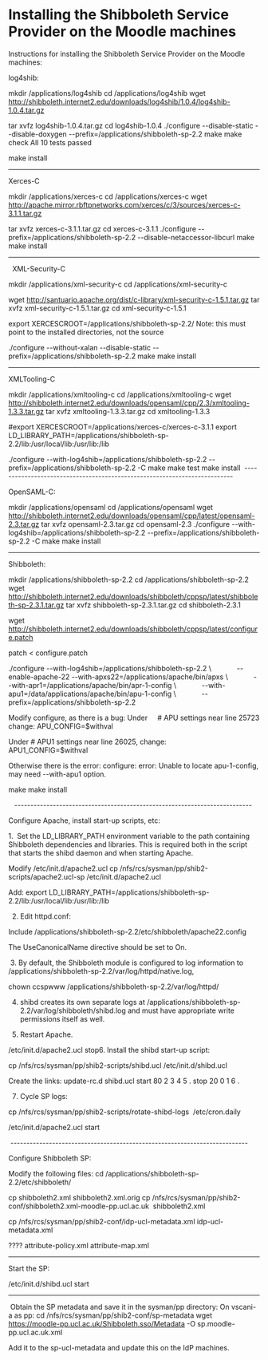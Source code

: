 # Installing the Shibboleth Service Provider on the Moodle machines

Instructions for installing the Shibboleth Service Provider on the Moodle machines:

log4shib:

mkdir /applications/log4shib
cd /applications/log4shib
wget <http://shibboleth.internet2.edu/downloads/log4shib/1.0.4/log4shib-1.0.4.tar.gz>

tar xvfz log4shib-1.0.4.tar.gz
cd log4shib-1.0.4
./configure --disable-static --disable-doxygen --prefix=/applications/shibboleth-sp-2.2
make
make check
All 10 tests passed

make install

--------------------------------------------------------------------------

Xerces-C

mkdir /applications/xerces-c
cd /applications/xerces-c
wget <http://apache.mirror.rbftpnetworks.com/xerces/c/3/sources/xerces-c-3.1.1.tar.gz>

tar xvfz xerces-c-3.1.1.tar.gz
cd xerces-c-3.1.1
./configure --prefix=/applications/shibboleth-sp-2.2 --disable-netaccessor-libcurl
make
make install

--------------------------------------------------------------------------

 
XML-Security-C

mkdir /applications/xml-security-c
cd /applications/xml-security-c

wget <http://santuario.apache.org/dist/c-library/xml-security-c-1.5.1.tar.gz>
tar xvfz xml-security-c-1.5.1.tar.gz
cd xml-security-c-1.5.1

export XERCESCROOT=/applications/shibboleth-sp-2.2/
Note: this must point to the installed directories, not the source

./configure --without-xalan --disable-static --prefix=/applications/shibboleth-sp-2.2
make
make install

--------------------------------------------------------------------------

XMLTooling-C

mkdir /applications/xmltooling-c
cd /applications/xmltooling-c
wget <http://shibboleth.internet2.edu/downloads/opensaml/cpp/2.3/xmltooling-1.3.3.tar.gz>
tar xvfz xmltooling-1.3.3.tar.gz
cd xmltooling-1.3.3

\#export XERCESCROOT=/applications/xerces-c/xerces-c-3.1.1
export LD\_LIBRARY\_PATH=/applications/shibboleth-sp-2.2/lib:/usr/local/lib:/usr/lib:/lib

./configure --with-log4shib=/applications/shibboleth-sp-2.2 --prefix=/applications/shibboleth-sp-2.2 -C
make
make test
make install
 --------------------------------------------------------------------------

OpenSAML-C:

mkdir /applications/opensaml
cd /applications/opensaml
wget <http://shibboleth.internet2.edu/downloads/opensaml/cpp/latest/opensaml-2.3.tar.gz>
tar xvfz opensaml-2.3.tar.gz
cd opensaml-2.3
./configure --with-log4shib=/applications/shibboleth-sp-2.2 --prefix=/applications/shibboleth-sp-2.2 -C
make
make install

--------------------------------------------------------------------------

Shibboleth:

mkdir /applications/shibboleth-sp-2.2
cd /applications/shibboleth-sp-2.2
wget <http://shibboleth.internet2.edu/downloads/shibboleth/cppsp/latest/shibboleth-sp-2.3.1.tar.gz>
tar xvfz shibboleth-sp-2.3.1.tar.gz
cd shibboleth-2.3.1

wget <http://shibboleth.internet2.edu/downloads/shibboleth/cppsp/latest/configure.patch>

patch &lt; configure.patch

./configure --with-log4shib=/applications/shibboleth-sp-2.2 \\
            --enable-apache-22 --with-apxs22=/applications/apache/bin/apxs \\
            --with-apr1=/applications/apache/bin/apr-1-config \\
            --with-apu1=/data/applications/apache/bin/apu-1-config \\
            --prefix=/applications/shibboleth-sp-2.2

Modify configure, as there is a bug:
Under
    \# APU settings
near line 25723 change:
APU\_CONFIG=$withval

Under
\# APU1 settings
near line 26025, change:
                APU1\_CONFIG=$withval

Otherwise there is the error:
configure: error: Unable to locate apu-1-config, may need --with-apu1 option.

make
make install

 
 --------------------------------------------------------------------------

Configure Apache, install start-up scripts, etc:

1.  Set the LD\_LIBRARY\_PATH environment variable to the path containing
Shibboleth dependencies and libraries. This is required both in the
script that starts the shibd daemon and when starting Apache.

Modify /etc/init.d/apache2.ucl
cp /nfs/rcs/sysman/pp/shib2-scripts/apache2.ucl-sp /etc/init.d/apache2.ucl

Add:
export LD\_LIBRARY\_PATH=/applications/shibboleth-sp-2.2/lib:/usr/local/lib:/usr/lib:/lib

2. Edit httpd.conf:

Include /applications/shibboleth-sp-2.2/etc/shibboleth/apache22.config

The UseCanonicalName directive should be set to On.

 3. By default, the Shibboleth module is configured to log information to /applications/shibboleth-sp-2.2/var/log/httpd/native.log,

chown ccspwww /applications/shibboleth-sp-2.2/var/log/httpd/

4. shibd creates its own separate logs at
/applications/shibboleth-sp-2.2/var/log/shibboleth/shibd.log and must have
appropriate write permissions itself as well.

5. Restart Apache.

/etc/init.d/apache2.ucl stop6. Install the shibd start-up script:

cp /nfs/rcs/sysman/pp/shib2-scripts/shibd.ucl /etc/init.d/shibd.ucl

Create the links:
update-rc.d shibd.ucl start 80 2 3 4 5 . stop 20 0 1 6 .

7. Cycle SP logs:

cp /nfs/rcs/sysman/pp/shib2-scripts/rotate-shibd-logs  /etc/cron.daily

/etc/init.d/apache2.ucl start

 --------------------------------------------------------------------------

Configure Shibboleth SP:

Modify the following files:
cd /applications/shibboleth-sp-2.2/etc/shibboleth/

cp shibboleth2.xml shibboleth2.xml.orig
cp /nfs/rcs/sysman/pp/shib2-conf/shibboleth2.xml-moodle-pp.ucl.ac.uk  shibboleth2.xml

cp /nfs/rcs/sysman/pp/shib2-conf/idp-ucl-metadata.xml idp-ucl-metadata.xml

????
attribute-policy.xml
attribute-map.xml

--------------------------------------------------------------------------

Start the SP:

/etc/init.d/shibd.ucl start

--------------------------------------------------------------------------

 Obtain the SP metadata and save it in the sysman/pp directory:
On vscani-a as pp:
cd /nfs/rcs/sysman/pp/shib2-conf/sp-metadata
wget <https://moodle-pp.ucl.ac.uk/Shibboleth.sso/Metadata> -O sp.moodle-pp.ucl.ac.uk.xml

Add it to the sp-ucl-metadata and update this on the IdP machines.

